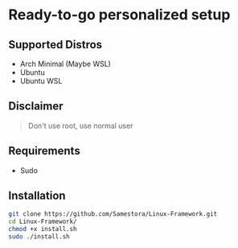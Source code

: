 # Ready-to-go personalized setup

## Supported Distros
- Arch Minimal (Maybe WSL)
- Ubuntu
- Ubuntu WSL

## Disclaimer
> Don't use root, use normal user

## Requirements
- Sudo

## Installation
```bash
git clone https://github.com/Samestora/Linux-Framework.git  
cd Linux-Framework/  
chmod +x install.sh  
sudo ./install.sh
```
